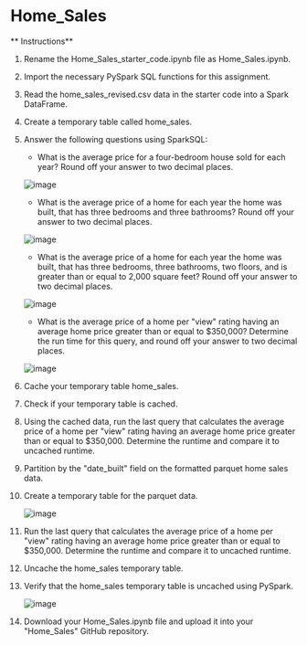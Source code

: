 # Home_Sales

** Instructions** 

1. Rename the Home_Sales_starter_code.ipynb file as Home_Sales.ipynb.

2. Import the necessary PySpark SQL functions for this assignment.

3. Read the home_sales_revised.csv data in the starter code into a Spark DataFrame.

4. Create a temporary table called home_sales.

5. Answer the following questions using SparkSQL:

	- What is the average price for a four-bedroom house sold for each year? Round off your answer to two decimal places.

	![image](https://github.com/pbansal181/Home_Sales/assets/148804724/12938f71-684d-47b4-8ad8-ae204a203c83)

	- What is the average price of a home for each year the home was built, that has three bedrooms and three bathrooms? Round off your answer to two decimal places.

 	![image](https://github.com/pbansal181/Home_Sales/assets/148804724/676b8d5d-cab4-4ff6-954d-4b52304b88df)

	- What is the average price of a home for each year the home was built, that has three bedrooms, three bathrooms, two floors, and is greater than or equal to 2,000 square feet? 	Round off your answer to two decimal places.

	![image](https://github.com/pbansal181/Home_Sales/assets/148804724/babdc60d-a785-4862-a20a-ed6d7185b6ae)

	- What is the average price of a home per "view" rating having an average home price greater than or equal to $350,000? Determine the run time for this query, and round off your 	answer to two decimal places.

	![image](https://github.com/pbansal181/Home_Sales/assets/148804724/dfa31d93-83e4-48bd-b099-a9f70190abc6)

6. Cache your temporary table home_sales.

7. Check if your temporary table is cached.

8. Using the cached data, run the last query that calculates the average price of a home per "view" rating having an average home price greater than or equal to $350,000. Determine the runtime and compare it to uncached runtime.

9. Partition by the "date_built" field on the formatted parquet home sales data.

10. Create a temporary table for the parquet data.

    ![image](https://github.com/pbansal181/Home_Sales/assets/148804724/791121f3-bc56-4e17-a3f7-28f7779c2fc6)

11. Run the last query that calculates the average price of a home per "view" rating having an average home price greater than or equal to $350,000. Determine the runtime and compare it to uncached runtime.

12. Uncache the home_sales temporary table.

13. Verify that the home_sales temporary table is uncached using PySpark.
    
    ![image](https://github.com/pbansal181/Home_Sales/assets/148804724/dd98b79d-4214-4fef-b7e3-f988b2a08dd7)


14. Download your Home_Sales.ipynb file and upload it into your "Home_Sales" GitHub repository.

